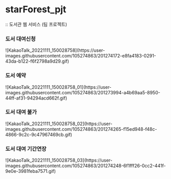# starForest_pjt
:: 도서관 웹 서비스 (팀 프로젝트)

<h3>도서 대여신청</h3>
![KakaoTalk_20221111_150028758](https://user-images.githubusercontent.com/105274863/201274172-e8fa4183-0291-43da-b122-f6f2798a9d29.gif)

<h3>도서 예약</h3>
![KakaoTalk_20221111_150028758_01](https://user-images.githubusercontent.com/105274863/201273994-a4b69aa5-8950-44ff-af31-94294acd662f.gif)

<h3>도서 대여 불가</h3>
![KakaoTalk_20221111_150028758_02](https://user-images.githubusercontent.com/105274863/201274265-f15ed948-f48c-4866-9c2c-9c47967469cb.gif)

<h3>도서 대여 기간연장</h3>
![KakaoTalk_20221111_150028758_03](https://user-images.githubusercontent.com/105274863/201274248-6f1fff26-0cc2-441f-9e0e-3981feba7571.gif)
